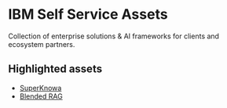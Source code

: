 # IBM Self Service Assets

Collection of enterprise solutions & AI frameworks for clients and ecosystem partners.

## Highlighted assets

- [SuperKnowa](https://github.com/ibm-self-service-assets/SuperKnowa)
- [Blended RAG](https://github.com/ibm-self-serve-assets/Blended-RAG)

